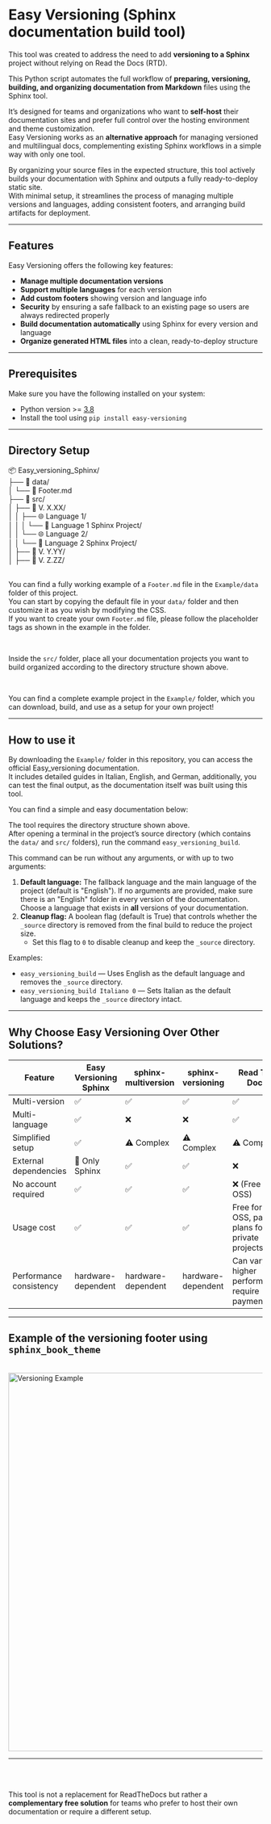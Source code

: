 # Easy Versioning (Sphinx documentation build tool)
  
This tool was created to address the need to add **versioning to a Sphinx** project without relying on Read the Docs (RTD).  
  
This Python script automates the full workflow of **preparing, versioning, building, and organizing documentation from Markdown** files using the Sphinx tool.  

It’s designed for teams and organizations who want to **self-host** their documentation sites and prefer full control over the hosting environment and theme customization.  
Easy Versioning works as an **alternative approach** for managing versioned and multilingual docs, complementing existing Sphinx workflows in a simple way with only one tool.

By organizing your source files in the expected structure, this tool actively builds your documentation with Sphinx and outputs a fully ready-to-deploy static site.  
With minimal setup, it streamlines the process of managing multiple versions and languages, adding consistent footers, and arranging build artifacts for deployment.

---

## Features

Easy Versioning offers the following key features:

-  **Manage multiple documentation versions**
-  **Support multiple languages** for each version
-  **Add custom footers** showing version and language info
-  **Security** by ensuring a safe fallback to an existing page so users are always redirected properly
-  **Build documentation automatically** using Sphinx for every version and language
-  **Organize generated HTML files** into a clean, ready-to-deploy structure

---

## Prerequisites

Make sure you have the following installed on your system:

- Python version >= [3.8](https://www.python.org/downloads/)
- Install the tool using `pip install easy-versioning`

---

## Directory Setup
📦 Easy_versioning_Sphinx/  
├── 📂 data/  
│   └── 📄 Footer.md  
├── 📂 src/  
│   ├── 📁 V. X.XX/  
│   │   ├── 🌐 Language 1/  
│   │   │   └── 📘 Language 1 Sphinx Project/  
│   │   └── 🌐 Language 2/  
│   │       └── 📘 Language 2 Sphinx Project/  
│   ├── 📁 V. Y.YY/  
│   ├── 📁 V. Z.ZZ/  
<br>

You can find a fully working example of a `Footer.md` file in the `Example/data` folder of this project.  
You can start by copying the default file in your `data/` folder and then customize it as you wish by modifying the CSS.  
If you want to create your own `Footer.md` file, please follow the placeholder tags as shown in the example in the folder.

<br>

Inside the `src/` folder, place all your documentation projects you want to build organized according to the directory structure shown above.

<br>

You can find a complete example project in the `Example/` folder, which you can download, build, and use as a setup for your own project!

---

## How to use it

By downloading the `Example/` folder in this repository, you can access the official Easy_versioning documentation.   
It includes detailed guides in Italian, English, and German, additionally, you can test the final output, as the documentation itself was built using this tool.  

You can find a simple and easy documentation below:   

The tool requires the directory structure shown above.  
After opening a terminal in the project’s source directory (which contains the `data/` and `src/` folders), run the command `easy_versioning_build`.

This command can be run without any arguments, or with up to two arguments:

1. **Default language:** The fallback language and the main language of the project (default is "English"). If no arguments are provided, make sure there is an "English" folder in every version of the documentation. Choose a language that exists in **all** versions of your documentation.  
2. **Cleanup flag:** A boolean flag (default is True) that controls whether the `_source` directory is removed from the final build to reduce the project size.  
   - Set this flag to `0` to disable cleanup and keep the `_source` directory.

Examples:  
- `easy_versioning_build` — Uses English as the default language and removes the `_source` directory.  
- `easy_versioning_build Italiano 0` — Sets Italian as the default language and keeps the `_source` directory intact. 

---

##  Why Choose Easy Versioning Over Other Solutions?

| Feature                | Easy Versioning Sphinx | sphinx-multiversion | sphinx-versioning | Read The Docs      |
|------------------------|-----------------------|---------------------|-------------------|-------------------|
| Multi-version          | ✅                    | ✅                  | ✅                | ✅                |
| Multi-language         | ✅                    | ❌                  | ❌                | ✅                |
| Simplified setup       | ✅                    | ⚠️ Complex          | ⚠️ Complex        | ⚠️ Complex        |
| External dependencies  | 🚫 Only Sphinx        | ✅                  | ✅                | ❌                |
| No account required    | ✅                    | ✅                  | ✅                | ❌ (Free for OSS)  |
| Usage cost             | ✅                    | ✅                  | ✅                | Free for OSS, paid plans for private projects |
| Performance consistency| hardware-dependent    | hardware-dependent   | hardware-dependent | Can vary, higher performance require payment          |

---

## Example of the versioning footer using `sphinx_book_theme`
<br>
<img src="https://github.com/user-attachments/assets/36babdf6-bd5d-4c43-86a3-1d65cfaf9f06" width="750" alt="Versioning Example" />

<br>

---

<br><br>

This tool is not a replacement for ReadTheDocs but rather a **complementary free solution** for teams who prefer to host their own documentation or require a different setup.
